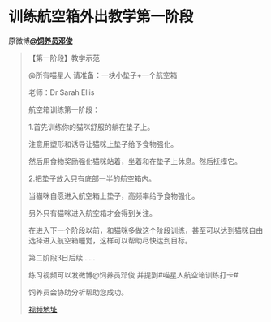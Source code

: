 # 训练航空箱外出教学第一阶段
原微博[**@饲养员邓俊**](https://m.weibo.cn/detail/4381351329556128)

> 【第一阶段】教学示范
> 
> @所有喵星人 请准备：一块小垫子+一个航空箱
> 
> 老师：Dr Sarah Ellis
> 
> 航空箱训练第一阶段：
> 
> 1.首先训练你的猫咪舒服的躺在垫子上。
> 
> 注意用塑形和诱导让猫咪上垫子给予食物强化。
> 
> 然后用食物奖励强化猫咪站着，坐着和在垫子上休息。然后抚摸它。
> 
> 2.把垫子放入只有底部一半的航空箱内。
> 
> 当猫咪自愿进入航空箱上垫子，高频率给予食物强化。
> 
> 另外只有猫咪进入航空箱才会得到关注。
> 
> 
> 在进入下一个阶段以前，和猫咪多做这个阶段训练，甚至可以达到猫咪自由选择进入航空箱睡觉，这样可以帮助尽快达到目标。
> 
> 第二阶段3日后续……
> 
> 练习视频可以发微博@饲养员邓俊 并提到#喵星人航空箱训练打卡#
> 
> 饲养员会协助分析帮助您成功。
> 
> [视频地址](http://t.cn/AiCfFNCS)
